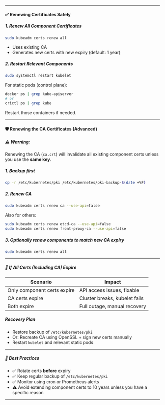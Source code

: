 
---

#### ✅ Renewing Certificates Safely

##### 1. Renew All Component Certificates

```bash
sudo kubeadm certs renew all
```

- Uses existing CA
- Generates new certs with new expiry (default: 1 year)

##### 2. Restart Relevant Components

```bash
sudo systemctl restart kubelet
```

For static pods (control plane):

```bash
docker ps | grep kube-apiserver
# or
crictl ps | grep kube
```

Restart those containers if needed.

---

#### 🛡 Renewing the CA Certificates (Advanced)

##### ⚠️ Warning:

Renewing the CA (`ca.crt`) will invalidate all existing component certs unless you use the **same key**.

##### 1. Backup first

```bash
cp -r /etc/kubernetes/pki /etc/kubernetes/pki-backup-$(date +%F)
```

##### 2. Renew CA

```bash
sudo kubeadm certs renew ca --use-api=false
```

Also for others:

```bash
sudo kubeadm certs renew etcd-ca --use-api=false
sudo kubeadm certs renew front-proxy-ca --use-api=false
```

##### 3. Optionally renew components to match new CA expiry

```bash
sudo kubeadm certs renew all
```

---

##### 🔁 If All Certs (Including CA) Expire

| Scenario                    | Impact                        |
| --------------------------- | ----------------------------- |
| Only component certs expire | API access issues, fixable    |
| CA certs expire             | Cluster breaks, kubelet fails |
| Both expire                 | Full outage, manual recovery  |

##### Recovery Plan

- Restore backup of `/etc/kubernetes/pki`
- Or: Recreate CA using OpenSSL + sign new certs manually
- Restart `kubelet` and relevant static pods

---

##### 🧠 Best Practices

- ✅ Rotate certs **before** expiry
- ✅ Keep regular backup of `/etc/kubernetes/pki`
- ✅ Monitor using cron or Prometheus alerts
- ⚠️ Avoid extending component certs to 10 years unless you have a specific reason

---
